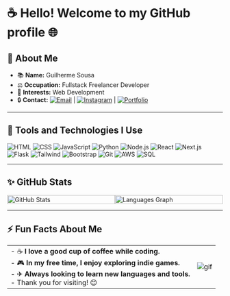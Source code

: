 # ☕ Hello! Welcome to my GitHub profile 🌐

## 👋 About Me

- 📚 **Name:** Guilherme Sousa  
- ⚖️ **Occupation:** Fullstack Freelancer Developer
- 🚀 **Interests:** Web Development  
- 🔒 **Contact:** [![Email](https://img.shields.io/badge/-Email-D14836?style=flat&logo=gmail&logoColor=white)](mailto:guilhermesousaesilva226@gmail.com) | [![Instagram](https://img.shields.io/badge/-Instagram-E4405F?style=flat&logo=instagram&logoColor=white)](https://instagram.com/guilherme_sousa_gss) | [![Portfolio](https://img.shields.io/badge/-Portfolio-24292e?style=flat&logo=github&logoColor=white)](https://portifolio-personalizado.netlify.app)

---

## 🔧 Tools and Technologies I Use

![HTML](https://img.shields.io/badge/-HTML-E34F26?style=flat&logo=html5&logoColor=white) ![CSS](https://img.shields.io/badge/-CSS-1572B6?style=flat&logo=css3&logoColor=white) ![JavaScript](https://img.shields.io/badge/-JavaScript-F7DF1E?style=flat&logo=javascript&logoColor=black) ![Python](https://img.shields.io/badge/-Python-3776AB?style=flat&logo=python&logoColor=white) ![Node.js](https://img.shields.io/badge/-Node.js-339933?style=flat&logo=node.js&logoColor=white) ![React](https://img.shields.io/badge/-React-61DAFB?style=flat&logo=react&logoColor=black) ![Next.js](https://img.shields.io/badge/-Next.js-000000?style=flat&logo=next.js&logoColor=white) ![Flask](https://img.shields.io/badge/-Flask-000000?style=flat&logo=flask&logoColor=white) ![Tailwind](https://img.shields.io/badge/-Tailwind-06B6D4?style=flat&logo=tailwind-css&logoColor=white) ![Bootstrap](https://img.shields.io/badge/-Bootstrap-7952B3?style=flat&logo=bootstrap&logoColor=white) ![Git](https://img.shields.io/badge/-Git-F05032?style=flat&logo=git&logoColor=white) ![AWS](https://img.shields.io/badge/-AWS-FF9900?style=flat&logo=amazonaws&logoColor=white) ![SQL](https://img.shields.io/badge/-SQL-003B57?style=flat&logo=mysql&logoColor=white)

---

## ✨ GitHub Stats

<div style="display: flex; flex-direction: row; justify-content: space-between;">
  <img src="https://github-readme-stats.vercel.app/api?username=ArrozDoce007&show_icons=true&include_all_commits=true&count_private=true&theme=tokyonight" alt="GitHub Stats" style="width: 100%;"/>
  <img src="https://github-readme-stats.vercel.app/api/top-langs?username=ArrozDoce007&locale=en&hide_title=true&layout=compact&card_width=320&langs_count=6&theme=tokyonight" alt="Languages Graph" style="width: 100%;"/>
</div>

---

## ⚡ Fun Facts About Me

|  |  |
|-------|--------|
| - ☕ **I love a good cup of coffee while coding.**<br> - 🎮 **In my free time, I enjoy exploring indie games.**<br> - ✈ **Always looking to learn new languages and tools.**<br> - Thank you for visiting! 😊 | ![gif](https://reserva-lab-nassau.s3.us-east-2.amazonaws.com/assets/dancing-toothless.gif) |
